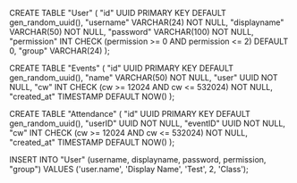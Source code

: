 CREATE TABLE "User" (
    "id" UUID PRIMARY KEY DEFAULT gen_random_uuid(),
    "username" VARCHAR(24) NOT NULL,
    "displayname" VARCHAR(50) NOT NULL,
    "password" VARCHAR(100) NOT NULL,
    "permission" INT CHECK (permission >= 0 AND permission <= 2) DEFAULT 0,
    "group" VARCHAR(24)
);

CREATE TABLE "Events" (
    "id" UUID PRIMARY KEY DEFAULT gen_random_uuid(),
    "name" VARCHAR(50) NOT NULL,
    "user" UUID NOT NULL,
    "cw" INT CHECK (cw >= 12024 AND cw <= 532024) NOT NULL,
    "created_at" TIMESTAMP DEFAULT NOW()
);

CREATE TABLE "Attendance" (
    "id" UUID PRIMARY KEY DEFAULT gen_random_uuid(),
    "userID" UUID NOT NULL,
    "eventID" UUID NOT NULL,
    "cw" INT CHECK (cw >= 12024 AND cw <= 532024) NOT NULL,
    "created_at" TIMESTAMP DEFAULT NOW()
);

INSERT INTO "User" (username, displayname, password, permission, "group")
VALUES ('user.name', 'Display Name', 'Test', 2, 'Class');
